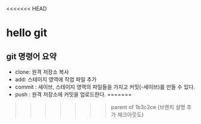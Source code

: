 <<<<<<< HEAD
# hello git 

## git 명령어 요약

- clone: 원격 저장소 복사 
- add: 스테이지 영역에 작업 파일 추가
- commit : 세이브, 스테이지 영역의 파일들을 가지고 커밋(-세이브)를 만들 수 있다.
- push : 원격 저장소에 커밋을 업로드한다.
=======
>>>>>>> parent of 1b3c2ce (브랜치 설명 추가 체크아웃도)
